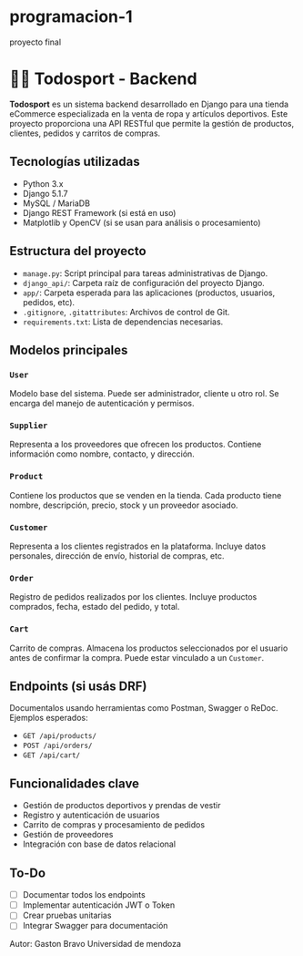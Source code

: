 # programacion-1
proyecto final
# 🏋️‍♂️ Todosport - Backend

**Todosport** es un sistema backend desarrollado en Django para una tienda eCommerce especializada en la venta de ropa y artículos deportivos. Este proyecto proporciona una API RESTful que permite la gestión de productos, clientes, pedidos y carritos de compras.

## Tecnologías utilizadas

* Python 3.x
* Django 5.1.7
* MySQL / MariaDB
* Django REST Framework (si está en uso)
* Matplotlib y OpenCV (si se usan para análisis o procesamiento)

## Estructura del proyecto

* `manage.py`: Script principal para tareas administrativas de Django.
* `django_api/`: Carpeta raíz de configuración del proyecto Django.
* `app/`: Carpeta esperada para las aplicaciones (productos, usuarios, pedidos, etc).
* `.gitignore`, `.gitattributes`: Archivos de control de Git.
* `requirements.txt`: Lista de dependencias necesarias.

## Modelos principales

### `User`

Modelo base del sistema. Puede ser administrador, cliente u otro rol. Se encarga del manejo de autenticación y permisos.

### `Supplier`

Representa a los proveedores que ofrecen los productos. Contiene información como nombre, contacto, y dirección.

### `Product`

Contiene los productos que se venden en la tienda. Cada producto tiene nombre, descripción, precio, stock y un proveedor asociado.

### `Customer`

Representa a los clientes registrados en la plataforma. Incluye datos personales, dirección de envío, historial de compras, etc.

### `Order`

Registro de pedidos realizados por los clientes. Incluye productos comprados, fecha, estado del pedido, y total.

### `Cart`

Carrito de compras. Almacena los productos seleccionados por el usuario antes de confirmar la compra. Puede estar vinculado a un `Customer`.

## Endpoints (si usás DRF)

Documentalos usando herramientas como Postman, Swagger o ReDoc. Ejemplos esperados:

* `GET /api/products/`
* `POST /api/orders/`
* `GET /api/cart/`

## Funcionalidades clave

* Gestión de productos deportivos y prendas de vestir
* Registro y autenticación de usuarios
* Carrito de compras y procesamiento de pedidos
* Gestión de proveedores
* Integración con base de datos relacional

## To-Do

* [ ] Documentar todos los endpoints
* [ ] Implementar autenticación JWT o Token
* [ ] Crear pruebas unitarias
* [ ] Integrar Swagger para documentación

Autor: Gaston Bravo
Universidad de mendoza


